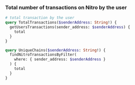 ### Total number of transactions on Nitro by the user

```graphQL
# total transaction by the user
query TotalTransactions($senderAddress: String!) {
  getUsersTransactions(sender_address: $senderAddress) {
    total
  }
}

query UniqueChains($senderAddress: String!) {
  findNitroTransactionsByFilter(
    where: { sender_address: $senderAddress }
  ) {
    total
  }
}


```




###

```graphQL

```



###

```graphQL

```



###

```graphQL

```



###

```graphQL

```



###

```graphQL

```




###

```graphQL

```
